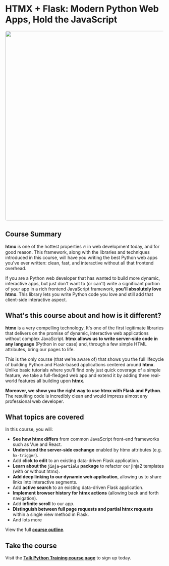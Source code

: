 # HTMX + Flask: Modern Python Web Apps, Hold the JavaScript

<a href="course2x.jpg)](https://training.talkpython.fm/courses/htmx-flask-modern-python-web-apps-hold-the-javascript?utm_source=github" target="_blank"><img src="https://training.talkpython.fm/static/course_images/htmx-course2x.jpg" style="width: 600px; border-radius: 5px;" /></a>

## Course Summary

**htmx** is one of the hottest properties 🔥 in web development today, and for good reason. This framework, along with the libraries and techniques introduced in this course, will have you writing the best Python web apps you've ever written: clean, fast, and interactive without all that frontend overhead.

If you are a Python web developer that has wanted to build more dynamic, interactive apps, but just don't want to (or can't) write a significant portion of your app in a rich frontend JavaScript framework, **you'll absolutely love htmx**. This library lets you write Python code you love and still add that client-side interactive aspect.


## What's this course about and how is it different?

**htmx** is a very compelling technology. It's one of the first legitimate libraries that delivers on the promise of dynamic, interactive web applications without complex JavaScript. **htmx allows us to write server-side code in any language** (Python in our case) and, through a few simple HTML attributes, bring our pages to life.

This is the only course (that we're aware of) that shows you the full lifecycle of building Python and Flask-based applications centered around **htmx**. Unlike basic tutorials where you'll find only just quick coverage of a simple feature, we take a full-fledged web app and extend it by adding three real-world features all building upon **htmx**.

**Moreover, we show you the right way to use htmx with Flask and Python**. The resulting code is incredibly clean and would impress almost any professional web developer.


## What topics are covered

In this course, you will:

- **See how htmx differs** from common JavaScript front-end frameworks such as Vue and React.
- **Understand the server-side exchange** enabled by htmx attributes (e.g. `hx-trigger`).
- Add **click to edit** to an existing data-driven Flask application.
- **Learn about the `jinja-partials` package** to refactor our jinja2 templates (with or without htmx).
- **Add deep linking to our dynamic web application**, allowing us to share links into interactive segments.
- Add **active search** to an existing data-driven Flask application.
- **Implement browser history for htmx actions** (allowing back and forth navigation).
- Add **infinite scroll** to our app.
- **Distinguish between full page requests and partial htmx requests** within a single view method in Flask.
- And lots more

View the full [**course outline**](https://training.talkpython.fm/courses/htmx-flask-modern-python-web-apps-hold-the-javascript#course_outline).

## Take the course

Visit the [**Talk Python Training course page**](https://training.talkpython.fm/courses/htmx-flask-modern-python-web-apps-hold-the-javascript) to sign up today.
